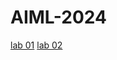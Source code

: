 # AIML-2024
[lab 01](https://github.com/moheethahmed/2203A52245/blob/main/AIML_LAB_01.ipynb)
[lab 02](https://github.com/moheethahmed/2203A52245/blob/main/LAB07.ipynb)

